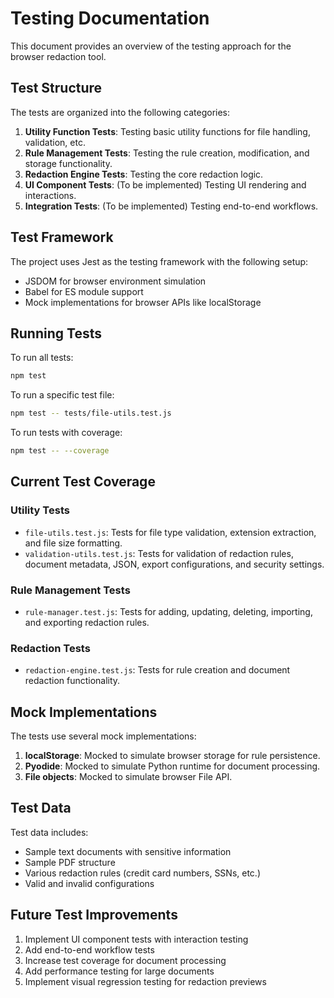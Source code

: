 # Testing Documentation

This document provides an overview of the testing approach for the browser redaction tool.

## Test Structure

The tests are organized into the following categories:

1. **Utility Function Tests**: Testing basic utility functions for file handling, validation, etc.
2. **Rule Management Tests**: Testing the rule creation, modification, and storage functionality.
3. **Redaction Engine Tests**: Testing the core redaction logic.
4. **UI Component Tests**: (To be implemented) Testing UI rendering and interactions.
5. **Integration Tests**: (To be implemented) Testing end-to-end workflows.

## Test Framework

The project uses Jest as the testing framework with the following setup:
- JSDOM for browser environment simulation
- Babel for ES module support
- Mock implementations for browser APIs like localStorage

## Running Tests

To run all tests:

```bash
npm test
```

To run a specific test file:

```bash
npm test -- tests/file-utils.test.js
```

To run tests with coverage:

```bash
npm test -- --coverage
```

## Current Test Coverage

### Utility Tests
- `file-utils.test.js`: Tests for file type validation, extension extraction, and file size formatting.
- `validation-utils.test.js`: Tests for validation of redaction rules, document metadata, JSON, export configurations, and security settings.

### Rule Management Tests
- `rule-manager.test.js`: Tests for adding, updating, deleting, importing, and exporting redaction rules.

### Redaction Tests
- `redaction-engine.test.js`: Tests for rule creation and document redaction functionality.

## Mock Implementations

The tests use several mock implementations:

1. **localStorage**: Mocked to simulate browser storage for rule persistence.
2. **Pyodide**: Mocked to simulate Python runtime for document processing.
3. **File objects**: Mocked to simulate browser File API.

## Test Data

Test data includes:
- Sample text documents with sensitive information
- Sample PDF structure
- Various redaction rules (credit card numbers, SSNs, etc.)
- Valid and invalid configurations

## Future Test Improvements

1. Implement UI component tests with interaction testing
2. Add end-to-end workflow tests
3. Increase test coverage for document processing
4. Add performance testing for large documents
5. Implement visual regression testing for redaction previews